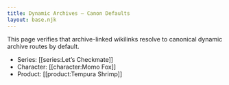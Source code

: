 ```yaml
---
title: Dynamic Archives — Canon Defaults
layout: base.njk
---
```


This page verifies that archive-linked wikilinks resolve to canonical dynamic
archive routes by default.

- Series: [[series:Let’s Checkmate]]
- Character: [[character:Momo Fox]]
- Product: [[product:Tempura Shrimp]]
